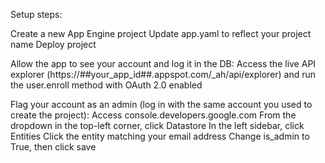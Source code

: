 Setup steps:

Create a new App Engine project
Update app.yaml to reflect your project name
Deploy project


Allow the app to see your account and log it in the DB:
Access the live API explorer (https://##your_app_id##.appspot.com/_ah/api/explorer) and run the user.enroll method with OAuth 2.0 enabled


Flag your account as an admin (log in with the same account you used to create the project):
Access console.developers.google.com
From the dropdown in the top-left corner, click Datastore
In the left sidebar, click Entities
Click the entity matching your email address
Change is_admin to True, then click save




